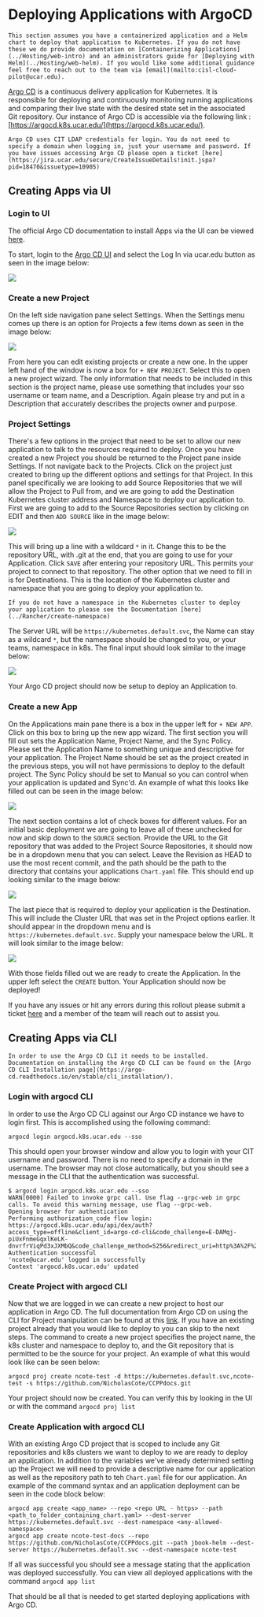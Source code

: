 # Deploying Applications with ArgoCD

```{note}
This section assumes you have a containerized application and a Helm chart to deploy that application to Kubernetes. If you do not have these we do provide documentation on [Containerizing Applications](../Hosting/web-intro) and an administrators guide for [Deploying with Helm](../Hosting/web-helm). If you would like some additional guidance feel free to reach out to the team via [email](mailto:cisl-cloud-pilot@ucar.edu).
```

[Argo CD](https://argo-cd.readthedocs.io/en/stable/) is a continuous delivery application for Kubernetes. It is responsible for deploying and continuously monitoring running applications and comparing their live state with the desired state set in the associated Git repository. Our instance of Argo CD is accessible via the following link : [https://argocd.k8s.ucar.edu/](https://argocd.k8s.ucar.edu/).

```{note}
Argo CD uses CIT LDAP credentials for login. You do not need to specify a domain when logging in, just your username and password. If you have issues accessing Argo CD please open a ticket [here](https://jira.ucar.edu/secure/CreateIssueDetails!init.jspa?pid=18470&issuetype=10905)
```

## Creating Apps via UI

### Login to UI

The official Argo CD documentation to install Apps via the UI can be viewed [here](https://argo-cd.readthedocs.io/en/stable/getting_started/#creating-apps-via-ui). 

To start, login to the [Argo CD UI](https://argocd.k8s.ucar.edu/) and select the Log In via ucar.edu button as seen in the image below:

<img src="https://ncar.github.io/cisl-cloud/_static/argo/argo-login.png"/>

### Create a new Project

On the left side navigation pane select Settings. When the Settings menu comes up there is an option for Projects a few items down as seen in the image below:

<img src="https://ncar.github.io/cisl-cloud/_static/argo/argo-projects.png"/>

From here you can edit existing projects or create a new one. In the upper left hand of the window is now a box for `+ NEW PROJECT`. Select this to open a new project wizard. The only information that needs to be included in this section is the project name, please use something that includes your sso username or team name, and a Description. Again please try and put in a Description that accurately describes the projects owner and purpose. 

### Project Settings

There's a few options in the project that need to be set to allow our new application to talk to the resources required to deploy. Once you have created a new Project you should be returned to the Project pane inside Settings. If not navigate back to the Projects. Click on the project just created to bring up the different options and settings for that Project. In this panel specifically we are looking to add Source Repositories that we will allow the Project to Pull from, and we are going to add the Destination Kubernetes cluster address and Namespace to deploy our application to. First we are going to add to the Source Repositories section by clicking on EDIT and then `ADD SOURCE` like in the image below:

<img src="https://ncar.github.io/cisl-cloud/_static/argo/argo-src-repo.png"/>

This will bring up a line with a wildcard `*` in it. Change this to be the repository URL, with .git at the end, that you are going to use for your Application. Click `SAVE` after entering your repository URL. This permits your project to connect to that repository. The other option that we need to fill in is for Destinations. This is the location of the Kubernetes cluster and namespace that you are going to deploy your application to. 

```{note}
If you do not have a namespace in the Kubernetes cluster to deploy your application to please see the Documentation [here](../Rancher/create-namespace)
```

The Server URL will be `https://kubernetes.default.svc`, the Name can stay as a wildcard `*`, but the namespace should be changed to you, or your teams, namespace in k8s. The final input should look similar to the image below:

<img src="https://ncar.github.io/cisl-cloud/_static/argo/argo-dest.png"/>

Your Argo CD project should now be setup to deploy an Application to. 

### Create a new App

On the Applications main pane there is a box in the upper left for `+ NEW APP`. Click on this box to bring up the new app wizard. The first section you will fill out sets the Application Name, Project Name, and the Sync Policy. Please set the Application Name to something unique and descriptive for your application. The Project Name should be set as the project created in the previous steps, you will not have permissions to deploy to the default project. The Sync Policy should be set to Manual so you can control when your application is updated and Sync'd. An example of what this looks like filled out can be seen in the image below:

<img src="https://ncar.github.io/cisl-cloud/_static/argo/argo-app-name.png"/>

The next section contains a lot of check boxes for different values. For an initial basic deployment we are going to leave all of these unchecked for now and skip down to the `SOURCE` section. Provide the URL to the Git repository that was added to the Project Source Repositories, it should now be in a dropdown menu that you can select. Leave the Revision as HEAD to use the most recent commit, and the path should be the path to the directory that contains your applications `Chart.yaml` file. This should end up looking similar to the image below:

<img src="https://ncar.github.io/cisl-cloud/_static/argo/argo-src-fill.png"/>

The last piece that is required to deploy your application is the Destination. This will include the Cluster URL that was set in the Project options earlier. It should appear in the dropdown menu and is `https://kubernetes.default.svc`. Supply your namespace below the URL. It will look similar to the image below:

<img src="https://ncar.github.io/cisl-cloud/_static/argo/argo-dest-fill.png"/>

With those fields filled out we are ready to create the Application. In the upper left select the `CREATE` button. Your Application should now be deployed! 

If you have any issues or hit any errors during this rollout please submit a ticket [here](https://jira.ucar.edu/secure/CreateIssueDetails!init.jspa?pid=18470&issuetype=10905) and a member of the team will reach out to assist you. 

## Creating Apps via CLI

```{note}
In order to use the Argo CD CLI it needs to be installed. Documentation on installing the Argo CD CLI can be found on the [Argo CD CLI Installation page](https://argo-cd.readthedocs.io/en/stable/cli_installation/).
```

### Login with argocd CLI

In order to use the Argo CD CLI against our Argo CD instance we have to login first. This is accomplished using the following command:

`argocd login argocd.k8s.ucar.edu --sso`

This should open your browser window and allow you to login with your CIT username and password. There is no need to specify a domain in the username. The browser may not close automatically, but you should see a message in the CLI that the authentication was successful. 

```
$ argocd login argocd.k8s.ucar.edu --sso
WARN[0000] Failed to invoke grpc call. Use flag --grpc-web in grpc calls. To avoid this warning message, use flag --grpc-web. 
Opening browser for authentication
Performing authorization_code flow login: https://argocd.k8s.ucar.edu/api/dex/auth?access_type=offline&client_id=argo-cd-cli&code_challenge=E-DAMqj-piUxFnmeGqxlKeLK-dnvrfrViqPd3xJXMbQ&code_challenge_method=S256&redirect_uri=http%3A%2F%2Flocalhost%3A8085%2Fauth%2Fcallback&response_type=code&scope=openid+profile+email+groups+offline_access&state=RiIXoIgADDsnBblZmIlNoLPb
Authentication successful
'ncote@ucar.edu' logged in successfully
Context 'argocd.k8s.ucar.edu' updated
```

### Create Project with argocd CLI

Now that we are logged in we can create a new project to host our application in Argo CD. The full documentation from Argo CD on using the CLI for Project manipulation can be found at this [link](https://argo-cd.readthedocs.io/en/stable/user-guide/projects/). If you have an existing project already that you would like to deploy to you can skip to the next steps. The command to create a new project specifies the project name, the k8s cluster and namespace to deploy to, and the Git repository that is permitted to be the source for your project. An example of what this would look like can be seen below:

`argocd proj create ncote-test -d https://kubernetes.default.svc,ncote-test -s https://github.com/NicholasCote/CCPPdocs.git`

Your project should now be created. You can verify this by looking in the UI or with the command `argocd proj list`

### Create Application with argocd CLI

With an existing Argo CD project that is scoped to include any Git repositories and k8s clusters we want to deploy to we are ready to deploy an application. In addition to the variables we've already determined setting up the Project we will need to provide a descriptive name for our application as well as the repository path to teh `Chart.yaml` file for our application. An example of the command syntax and an application deployment can be seen in the code block below:

```
argocd app create <app_name> --repo <repo URL - https> --path <path_to_folder_containing_chart.yaml> --dest-server https://kubernetes.default.svc --dest-namespace <any-allowed-namespace>
argocd app create ncote-test-docs --repo https://github.com/NicholasCote/CCPPdocs.git --path jbook-helm --dest-server https://kubernetes.default.svc --dest-namespace ncote-test
```

If all was successful you should see a message stating that the application was deployed successfully. You can view all deployed applications with the command `argocd app list`

That should be all that is needed to get started deploying applications with Argo CD. 
